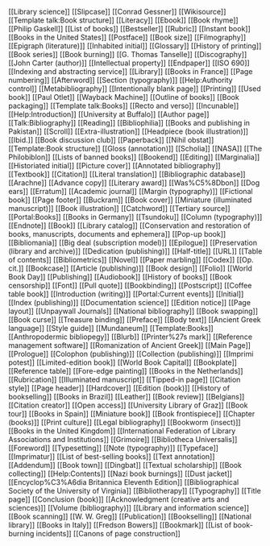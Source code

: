 [[Library science]]
[[Slipcase]]
[[Conrad Gessner]]
[[Wikisource]]
[[Template talk:Book structure]]
[[Literacy]]
[[Ebook]]
[[Book rhyme]]
[[Philip Gaskell]]
[[List of books]]
[[Bestseller]]
[[Rubric]]
[[Instant book]]
[[Books in the United States]]
[[Postface]]
[[Book size]]
[[Filmography]]
[[Epigraph (literature)]]
[[Inhabited initial]]
[[Glossary]]
[[History of printing]]
[[Book series]]
[[Book burning]]
[[G. Thomas Tanselle]]
[[Discography]]
[[John Carter (author)]]
[[Intellectual property]]
[[Endpaper]]
[[ISO 690]]
[[Indexing and abstracting service]]
[[Library]]
[[Books in France]]
[[Page numbering]]
[[Afterword]]
[[Section (typography)]]
[[Help:Authority control]]
[[Metabibliography]]
[[Intentionally blank page]]
[[Printing]]
[[Used book]]
[[Paul Otlet]]
[[Wayback Machine]]
[[Outline of books]]
[[Book packaging]]
[[Template talk:Books]]
[[Recto and verso]]
[[Incunable]]
[[Help:Introduction]]
[[University at Buffalo]]
[[Author page]]
[[Talk:Bibliography]]
[[Reading]]
[[Bibliophilia]]
[[Books and publishing in Pakistan]]
[[Scroll]]
[[Extra-illustration]]
[[Headpiece (book illustration)]]
[[Ibid.]]
[[Book discussion club]]
[[Paperback]]
[[Nihil obstat]]
[[Template:Book structure]]
[[Gloss (annotation)]]
[[Scholia]]
[[NASA]]
[[The Philobiblon]]
[[Lists of banned books]]
[[Bookend]]
[[Editing]]
[[Marginalia]]
[[Historiated initial]]
[[Picture cover]]
[[Annotated bibliography]]
[[Textbook]]
[[Citation]]
[[Literal translation]]
[[Bibliographic database]]
[[Arachne]]
[[Advance copy]]
[[Literary award]]
[[Was%C5%8Dbon]]
[[Dog ears]]
[[Erratum]]
[[Academic journal]]
[[Margin (typography)]]
[[Fictional book]]
[[Page footer]]
[[Buckram]]
[[Book cover]]
[[Miniature (illuminated manuscript)]]
[[Book illustration]]
[[Catchword]]
[[Tertiary source]]
[[Portal:Books]]
[[Books in Germany]]
[[Tsundoku]]
[[Column (typography)]]
[[Endnote]]
[[Book]]
[[Library catalog]]
[[Conservation and restoration of books, manuscripts, documents and ephemera]]
[[Pop-up book]]
[[Bibliomania]]
[[Big deal (subscription model)]]
[[Epilogue]]
[[Preservation (library and archive)]]
[[Dedication (publishing)]]
[[Half-title]]
[[URL]]
[[Table of contents]]
[[Bibliometrics]]
[[Novel]]
[[Paper marbling]]
[[Codex]]
[[Op. cit.]]
[[Bookcase]]
[[Article (publishing)]]
[[Book design]]
[[Folio]]
[[World Book Day]]
[[Publishing]]
[[Audiobook]]
[[History of books]]
[[Book censorship]]
[[Font]]
[[Pull quote]]
[[Bookbinding]]
[[Postscript]]
[[Coffee table book]]
[[Introduction (writing)]]
[[Portal:Current events]]
[[Initial]]
[[Index (publishing)]]
[[Documentation science]]
[[Edition notice]]
[[Page layout]]
[[Unpaywall Journals]]
[[National bibliography]]
[[Book swapping]]
[[Book curse]]
[[Treasure binding]]
[[Preface]]
[[Body text]]
[[Ancient Greek language]]
[[Style guide]]
[[Mundaneum]]
[[Template:Books]]
[[Anthropodermic bibliopegy]]
[[Blurb]]
[[Printer%27s mark]]
[[Reference management software]]
[[Romanization of Ancient Greek]]
[[Main Page]]
[[Prologue]]
[[Colophon (publishing)]]
[[Collection (publishing)]]
[[Imprimi potest]]
[[Limited-edition book]]
[[World Book Capital]]
[[Bookplate]]
[[Reference table]]
[[Fore-edge painting]]
[[Books in the Netherlands]]
[[Rubrication]]
[[Illuminated manuscript]]
[[Tipped-in page]]
[[Citation style]]
[[Page header]]
[[Hardcover]]
[[Edition (book)]]
[[History of bookselling]]
[[Books in Brazil]]
[[Leather]]
[[Book review]]
[[Belgians]]
[[Citation creator]]
[[Open access]]
[[University Library of Graz]]
[[Book tour]]
[[Books in Spain]]
[[Miniature book]]
[[Book frontispiece]]
[[Chapter (books)]]
[[Print culture]]
[[Legal bibliography]]
[[Bookworm (insect)]]
[[Books in the United Kingdom]]
[[International Federation of Library Associations and Institutions]]
[[Grimoire]]
[[Bibliotheca Universalis]]
[[Foreword]]
[[Typesetting]]
[[Note (typography)]]
[[Typeface]]
[[Imprimatur]]
[[List of best-selling books]]
[[Text annotation]]
[[Addendum]]
[[Book town]]
[[Dingbat]]
[[Textual scholarship]]
[[Book collecting]]
[[Help:Contents]]
[[Nazi book burnings]]
[[Dust jacket]]
[[Encyclop%C3%A6dia Britannica Eleventh Edition]]
[[Bibliographical Society of the University of Virginia]]
[[Bibliotherapy]]
[[Typography]]
[[Title page]]
[[Conclusion (book)]]
[[Acknowledgment (creative arts and sciences)]]
[[Volume (bibliography)]]
[[Library and information science]]
[[Book scanning]]
[[W. W. Greg]]
[[Publication]]
[[Bookselling]]
[[National library]]
[[Books in Italy]]
[[Fredson Bowers]]
[[Bookmark]]
[[List of book-burning incidents]]
[[Canons of page construction]]
